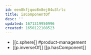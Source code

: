 ```yaml
---
id: een8kfjqoo8n8ej04u3lrlc
title: isComponentOf
desc: ''
updated: 1671319950996
created: 1650122108523
---
```


- [[c.sphere]] #product-management
- [[p.inverseOf]] [[p.hasComponent]]
